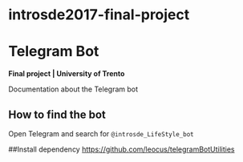 # introsde2017-final-project
# Telegram Bot
**Final project | University of Trento**

Documentation about the Telegram bot

## How to find the bot
Open Telegram and search for ```@introsde_LifeStyle_bot```

##Install dependency
https://github.com/leocus/telegramBotUtilities
